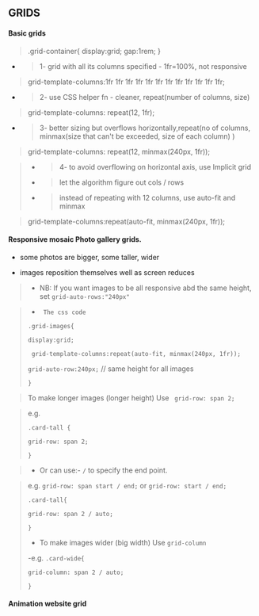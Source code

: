 ##  GRIDS
####  Basic grids
> .grid-container{
> display:grid;
  gap:1rem;
}




- > 1- grid with all its columns specified - 1fr=100%, not responsive
> grid-template-columns:1fr 1fr 1fr 1fr 1fr 1fr 1fr 1fr 1fr 1fr 1fr 1fr;

- >2- use CSS helper fn - cleaner, repeat(number of columns, size) 
>grid-template-columns: repeat(12, 1fr);
    
- >3- better sizing but overflows horizontally,repeat(no of columns, minmax(size that can't be exceeded, size of each column) ) 
>grid-template-columns: repeat(12, minmax(240px, 1fr));


> - >4- to avoid overflowing on horizontal axis, use Implicit grid
> - >let the algorithm figure out cols / rows
> - >instead of repeating with 12 columns, use auto-fit and minmax

>grid-template-columns:repeat(auto-fit, minmax(240px, 1fr));


#### Responsive mosaic Photo gallery grids.
- some photos are bigger, some taller, wider

- images reposition themselves well as screen reduces

> - NB: 
> If you want images to be all responsive abd the same height, set `grid-auto-rows:"240px"`

> - ` The css code`
> 
> `.grid-images{`
> 
> `display:grid;`
> 
>` grid-template-columns:repeat(auto-fit, minmax(240px, 1fr));`
> 
> `grid-auto-row:240px;`  // same height for all images
> 
> `}`


> To make longer images (longer height)
> Use ` grid-row: span 2;`

> e.g.
>  
> `.card-tall {`
> 
> `grid-row: span 2;`
> 
> `}`


> - Or can use:- `/`  to specify the end point.

> e.g.  `grid-row: span start / end;`  or  `grid-row: start / end;`
>
> `.card-tall{`
>
> `grid-row: span 2 / auto;`
> 
> `}`
>  
> - To make images wider (big width)
> Use `grid-column`
>
> -e.g.
>  `.card-wide{`
> 
> `grid-column: span 2 / auto;`
> 
>`}`
>

####   Animation website grid



